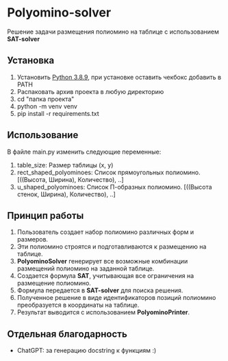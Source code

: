 # Polyomino-solver

Решение задачи размещения полиомино на таблице с использованием **SAT-solver**


## Установка
1. Установить [Python 3.8.9](https://www.python.org/downloads/release/python-389/), при установке оставить чекбокс добавить в PATH
2. Распаковать архив проекта в любую директорию
3. cd "папка проекта"
4. python -m venv venv
5. pip install -r requirements.txt

## Использование
В файле main.py изменить следующие переменные:
1. table_size: Размер таблицы (x, y)
2. rect_shaped_polyominoes: Список прямоугольных полиомино. [((Высота, Ширина), Количество), ..]
3. u_shaped_polyominoes: Список П-образных полиомино. [((Высота стенок, Ширина), Количество), ..]

## Принцип работы
1. Пользователь создает набор полиомино различных форм и размеров.
2. Эти полиомино строятся и подготавливаются к размещению на таблице.
3. **PolyominoSolver** генерирует все возможные комбинации размещений полиомино на заданной таблице.
4. Создается формула **SAT**, учитывающая все ограничения на размещение полиомино.
5. Формула передается в **SAT-solver** для поиска решения.
6. Полученное решение в виде идентификаторов позиций полиомино преобразуется в координаты на таблице.
7. Результат выводится с использованием **PolyominoPrinter**.

## Отдельная благодарность
- ChatGPT: за генерацию docstring к функциям :)
